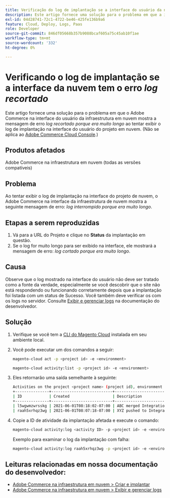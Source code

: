 ```yaml
---
title: Verificação do log de implantação se a interface do usuário da nuvem tiver um erro de "log recortado"
description: Este artigo fornece uma solução para o problema em que a interface do usuário do Adobe Commerce na infraestrutura em nuvem mostra a mensagem de erro *log recortado porque era muito longo* ao tentar exibir o log de implantação na interface do usuário do projeto em nuvem.
exl-id: 04d28741-72c1-4722-be46-425fe136b9a6
feature: Cloud, Deploy, Logs, Paas
role: Developer
source-git-commit: 846df05668b357b9088bcaf605a75c45ab10f1ae
workflow-type: tm+mt
source-wordcount: '332'
ht-degree: 0%

---
```


# Verificando o log de implantação se a interface da nuvem tem o erro *log recortado*

Este artigo fornece uma solução para o problema em que o Adobe Commerce na interface do usuário da infraestrutura em nuvem mostra a mensagem de erro *log recortado porque era muito longo* ao tentar exibir o log de implantação na interface do usuário do projeto em nuvem. (Não se aplica ao [Adobe Commerce Cloud Console](https://console.adobecommerce.com/).)

## Produtos afetados

Adobe Commerce na infraestrutura em nuvem (todas as versões compatíveis)

## Problema

Ao tentar exibir o log de implantação na interface do projeto de nuvem, o Adobe Commerce na interface da infraestrutura de nuvem mostra a seguinte mensagem de erro: *log interrompido porque era muito longo*.

## Etapas a serem reproduzidas

1. Vá para a URL do Projeto e clique no **Status** da implantação em questão.
1. Se o log for muito longo para ser exibido na interface, ele mostrará a mensagem de erro: *log cortado porque era muito longo*.

## Causa

Observe que o log mostrado na interface do usuário não deve ser tratado como a fonte da verdade, especialmente se você descobrir que o site não está respondendo ou funcionando corretamente depois que a implantação foi listada com um status de Sucesso. Você também deve verificar os com os logs no servidor. Consulte [Exibir e gerenciar logs](https://experienceleague.adobe.com/docs/commerce-cloud-service/user-guide/develop/test/log-locations.html) na documentação do desenvolvedor.

## Solução

1. Verifique se você tem a [CLI do Magento Cloud](https://experienceleague.adobe.com/docs/commerce-cloud-service/user-guide/dev-tools/cloud-cli.html) instalada em seu ambiente local.
1. Você pode executar um dos comandos a seguir:

   ```bash
   magento-cloud act -p <project id> -e <environment>
   ```

   ```bash
   magento-cloud activity:list -p <project id> -e <environment>
   ```

1. Eles retornarão uma saída semelhante à seguinte:

   ```bash
   Activities on the project <project name> (project id), environment <environment>:
   +---------------+---------------------------+-------------------------------------+----------+----------+---------+
   | ID            | Created                   | Description                         | Progress | State    | Result  |
   +---------------+---------------------------+-------------------------------------+----------+----------+---------+
   | l5wgwmzwrsskg | 2021-06-01T08:18:02-07:00 | ABC merged Integration into Staging | 100%     | complete | success |
   | raah5xrhqz3wg | 2021-06-01T08:07:18-07:00 | XYZ pushed to Integration           | 100%     | complete | failure |
   ```

1. Copie a ID de atividade da implantação afetada e execute o comando:

   ```bash
   magento-cloud activity:log <activity ID> -p <project id> -e <environment>
   ```

   Exemplo para examinar o log da implantação com falha:

   ```bash
   magento-cloud activity:log raah5xrhqz3wg -p <project id> -e <environment>
   ```

## Leituras relacionadas em nossa documentação do desenvolvedor:

* [Adobe Commerce na infraestrutura em nuvem > Criar e implantar](https://experienceleague.adobe.com/docs/commerce-cloud-service/user-guide/configure/env/configure-env-yaml.html)
* [Adobe Commerce na infraestrutura em nuvem > Exibir e gerenciar logs](https://experienceleague.adobe.com/docs/commerce-cloud-service/user-guide/develop/test/log-locations.html)
